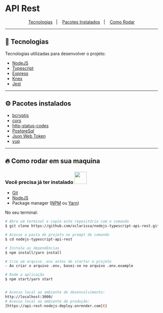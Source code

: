 # API Rest

<p align="center"> 
  <a href="#rocket-tecnologias">Tecnologias</a>&nbsp;&nbsp;&nbsp;|&nbsp;&nbsp;&nbsp;
  <a href="#gear-pacotes-instalados">Pacotes Instalados</a>&nbsp;&nbsp;&nbsp;|&nbsp;&nbsp;&nbsp;
  <a href="#fire-como-rodar-em-sua-maquina">Como Rodar</a>
</p>

---
 
## :rocket: Tecnologias
Tecnologias utilizadas para desenvolver o projeto:

- [NodeJS](https://nodejs.org/en)
- [Typescript](https://www.typescriptlang.org/)
- [Express](https://expressjs.com/pt-br/)
- [Knex](https://knexjs.org)
- [Jest](https://jestjs.io/pt-BR/)

---

## :gear: Pacotes instalados

- [bcryptjs](https://github.com/dcodeIO/bcrypt.js#readme)
- [cors](https://github.com/expressjs/cors#readme)
- [http-status-codes](https://github.com/prettymuchbryce/http-status-codes#readme)
- [PostgreSql](https://www.postgresql.org)
- [Json Web Token](https://github.com/auth0/node-jsonwebtoken#readme)
- [yup](https://github.com/jquense/yup)

---

## :fire: Como rodar em sua maquina

### Você precisa já ter instalado <img src="https://4.bp.blogspot.com/-7eg7Qz3UeWM/UTioF3nxNGI/AAAAAAAAPZk/7H509R6acZU/s1600/gif+aviso.gif" width="40px">
- [Git](https://git-scm.com/)
- [NodeJS](https://nodejs.org/en/)
- Package manager ([NPM](https://www.npmjs.com/) ou [Yarn](https://yarnpkg.com/))

No seu terminal:
```bash
# Abra um terminal e copie este repositório com o comando
$ git clone https://github.com/xclarissa/nodejs-typescript-api-rest.git

# Acesse a pasta do projeto no prompt de comando 
$ cd nodejs-typescript-api-rest

# Instale as dependências
$ npm install/yarn install

# Crie um arquivo .env antes de startar o projeto
- Ao criar o arquivo .env, basei-se no arquivo .env.example

# Rode a aplicação
$ npm start/yarn start


# Acesso local ao ambiente de desenvolvimento: 
http://localhost:3000/
# Acesso local ao ambiente de produção: 
[https://api-rest-nodejs-deploy.onrender.com]()
